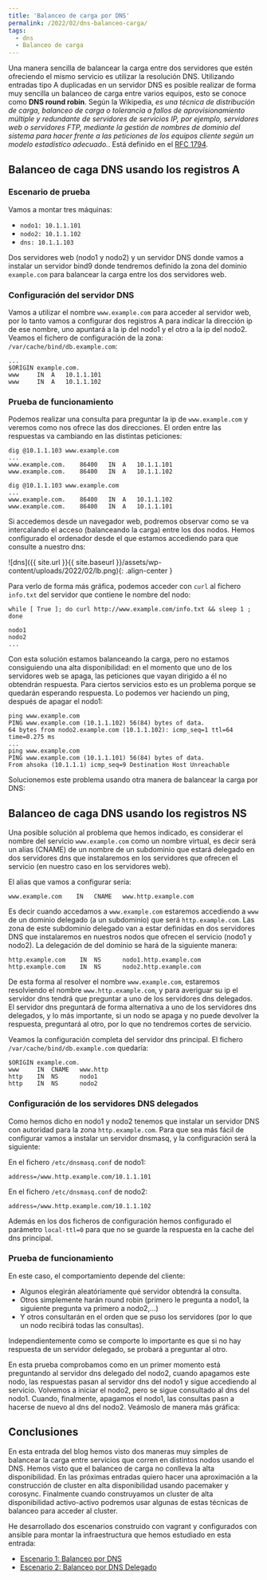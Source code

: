 ```yaml
---
title: 'Balanceo de carga por DNS'
permalink: /2022/02/dns-balanceo-carga/
tags:
  - dns
  - Balanceo de carga
---
```


Una manera sencilla de balancear la carga entre dos servidores que estén ofreciendo el mismo servicio es utilizar la resolución DNS. Utilizando entradas tipo A duplicadas en un servidor DNS es posible realizar de forma muy sencilla un balanceo de carga entre varios equipos, esto se conoce como **DNS round robin**. Según la Wikipedia, *es una técnica de distribución de carga, balanceo de carga o tolerancia a fallos de aprovisionamiento múltiple y redundante de servidores de servicios IP, por ejemplo, servidores web o servidores FTP, mediante la gestión de nombres de dominio del sistema para hacer frente a las peticiones de los equipos cliente según un modelo estadístico adecuado.*. Está definido en el [RFC 1794](https://datatracker.ietf.org/doc/html/rfc1794).

## Balanceo de caga DNS usando los registros A

### Escenario de prueba

Vamos a montar tres máquinas:

* `nodo1: 10.1.1.101`
* `nodo2: 10.1.1.102`
* `dns: 10.1.1.103`

Dos servidores web (nodo1 y nodo2) y un servidor DNS donde vamos a instalar un servidor bind9 donde tendremos definido la zona del dominio `example.com` para balancear la carga entre los dos servidores web.

### Configuración del servidor DNS

Vamos a utilizar el nombre `www.example.com` para acceder al servidor web, por lo tanto vamos a configurar dos registros A para indicar la dirección ip de ese nombre, uno apuntará a la ip del nodo1 y el otro a la ip del nodo2. Veamos el fichero de configuración de la zona: `/var/cache/bind/db.example.com`:

```
...
$ORIGIN example.com.
www	    IN  A   10.1.1.101
www	    IN  A   10.1.1.102
```
<!--more-->

### Prueba de funcionamiento

Podemos realizar una consulta para preguntar la ip de `www.example.com` y veremos como nos ofrece las dos direcciones. El orden entre las respuestas va cambiando en las distintas peticiones:

```
dig @10.1.1.103 www.example.com
...
www.example.com.	86400	IN	A	10.1.1.101
www.example.com.	86400	IN	A	10.1.1.102
```

```
dig @10.1.1.103 www.example.com
...
www.example.com.	86400	IN	A	10.1.1.102
www.example.com.	86400	IN	A	10.1.1.101
```

Si accedemos desde un navegador web, podremos observar como se va intercalando el acceso (balanceando la carga) entre los dos nodos. Hemos configurado el ordenador desde el que estamos accediendo para que consulte a nuestro dns:

![dns]({{ site.url }}{{ site.baseurl }}/assets/wp-content/uploads/2022/02/lb.png){: .align-center }

Para verlo de forma más gráfica, podemos acceder con `curl` al fichero `info.txt` del servidor que contiene le nombre del nodo:

```
while [ True ]; do curl http://www.example.com/info.txt && sleep 1 ; done

nodo1
nodo2
...
```

<script id="asciicast-8g2TUKWLxFjHTmfCex4n7kPuS" src="https://asciinema.org/a/8g2TUKWLxFjHTmfCex4n7kPuS.js" async></script>

Con esta solución estamos balanceando la carga, pero no estamos consiguiendo una alta disponibilidad: en el momento que uno de los servidores web se apaga, las peticiones que vayan dirigido a él no obtendrán respuesta. Para ciertos servicios esto es un problema porque se quedarán esperando respuesta. Lo podemos ver haciendo un ping, después de apagar el nodo1:

```
ping www.example.com
PING www.example.com (10.1.1.102) 56(84) bytes of data.
64 bytes from nodo2.example.com (10.1.1.102): icmp_seq=1 ttl=64 time=0.275 ms
...
ping www.example.com
PING www.example.com (10.1.1.101) 56(84) bytes of data.
From ahsoka (10.1.1.1) icmp_seq=9 Destination Host Unreachable
```

Solucionemos este problema usando otra manera de balancear la carga por DNS:

## Balanceo de caga DNS usando los registros NS

Una posible solución al problema que hemos indicado, es considerar el nombre del servicio `www.example.com` como un nombre virtual, es decir será un alias (CNAME) de un nombre de un subdominio que estará delegado en dos servidores dns que instalaremos en los servidores que ofrecen el servicio (en nuestro caso en los servidores web).

El alias que vamos a configurar sería:

```
www.example.com    IN   CNAME   www.http.example.com
```

Es decir cuando accedamos a `www.example.com` estaremos accediendo a `www` de un dominio delegado (a un subdominio) que será `http.example.com`. Las zona de este subdominio delegado van a estar definidas en dos servidores DNS que instalaremos en nuestros nodos que ofrecen el servicio (nodo1 y nodo2). La delegación de del dominio se hará de la siguiente manera:

```
http.example.com    IN  NS      nodo1.http.example.com
http.example.com    IN  NS      nodo2.http.example.com
```

De esta forma al resolver el nombre `www.example.com`, estaremos resolviendo el nombre `www.http.example.com`, y para averiguar su ip el servidor dns tendrá que preguntar a uno de los servidores dns delegados. El servidor dns preguntará de forma alternativa a uno de los servidores dns delegados, y lo más importante, si un nodo se apaga y no puede devolver la respuesta, preguntará al otro, por lo que no tendremos cortes de servicio.

Veamos la configuración completa del servidor dns principal. El fichero `/var/cache/bind/db.example.com` quedaría:

```
$ORIGIN example.com.
www	    IN  CNAME   www.http
http	IN  NS      nodo1              
http	IN  NS      nodo2
```

### Configuración de los servidores DNS delegados

Como hemos dicho en nodo1 y nodo2 tenemos que instalar un servidor DNS con autoridad para la zona `http.example.com`. Para que sea más fácil de configurar vamos a instalar un servidor dnsmasq, y la configuración será la siguiente:

En el fichero `/etc/dnsmasq.conf` de nodo1:

```
address=/www.http.example.com/10.1.1.101
```

En el fichero `/etc/dnsmasq.conf` de nodo2:

```
address=/www.http.example.com/10.1.1.102
```
Además en los dos ficheros de configuración hemos configurado el parámetro `local-ttl=0` para que no se guarde la respuesta en la cache del dns principal.

### Prueba de funcionamiento

En este caso, el comportamiento depende del cliente:

* Algunos elegirán aleatóriamente qué servidor obtendrá la consulta.
* Otros simplemente harán round robin (primero le pregunta a nodo1, la siguiente pregunta va primero a nodo2,...) 
* Y otros consultarán en el orden que se puso los servidores (por lo que un nodo recibirá todas las consultas).

Independientemente como se comporte lo importante es que si no hay respuesta de un servidor delegado, se probará a preguntar al otro.

En esta prueba comprobamos como en un primer momento está preguntando al servidor dns delegado del nodo2, cuando apagamos este nodo, las respuestas pasan al servidor dns del nodo1 y sigue accediendo al servicio. Volvemos a iniciar el nodo2, pero se sigue consultado al dns del nodo1. Cuando, finalmente, apagamos el nodo1, las consultas pasn a hacerse de nuevo al dns del nodo2. Veámoslo de manera más gráfica:

<script id="asciicast-s6EXgU0VBBd4m5ZdY4YPekJww" src="https://asciinema.org/a/s6EXgU0VBBd4m5ZdY4YPekJww.js" async></script>

## Conclusiones

En esta entrada del blog hemos visto dos maneras muy simples de balancear la carga entre servicios que corren en distintos nodos usando el DNS. Hemos visto que el balanceo de carga no conlleva la alta disponibilidad. En las próximas entradas quiero hacer una aproximación a la construcción de cluster en alta disponibilidad usando pacemaker y corosync. Finalmente cuando construyamos un cluster de alta disponibilidad activo-activo podremos usar algunas de estas técnicas de balanceo para acceder al cluster.

He desarrollado dos escenarios construido con vagrant y configurados con ansible para montar la infraestructura que hemos estudiado en esta entrada:

* [Escenario 1: Balanceo por DNS](https://github.com/josedom24/escenarios-HA/tree/master/01-Balanceo-DNS)
* [Escenario 2: Balanceo por DNS Delegado](https://github.com/josedom24/escenarios-HA/tree/master/02-Balanceo-DNS-Delegado)

